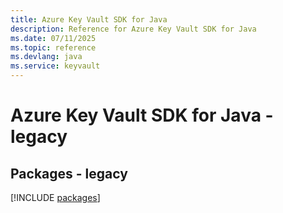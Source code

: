 ```yaml
---
title: Azure Key Vault SDK for Java
description: Reference for Azure Key Vault SDK for Java
ms.date: 07/11/2025
ms.topic: reference
ms.devlang: java
ms.service: keyvault
---
```

# Azure Key Vault SDK for Java - legacy
## Packages - legacy
[!INCLUDE [packages](key-vault-index.md)]